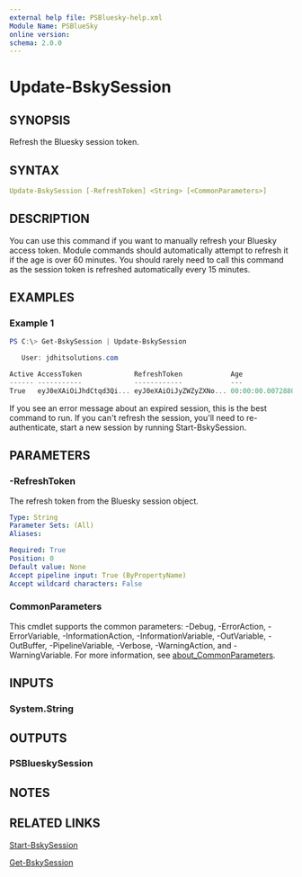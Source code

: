 ```yaml
---
external help file: PSBluesky-help.xml
Module Name: PSBlueSky
online version:
schema: 2.0.0
---
```


# Update-BskySession

## SYNOPSIS

Refresh the Bluesky session token.

## SYNTAX

```yaml
Update-BskySession [-RefreshToken] <String> [<CommonParameters>]
```

## DESCRIPTION

You can use this command if you want to manually refresh your Bluesky access token. Module commands should automatically attempt to refresh it if the age is over 60 minutes. You should rarely need to call this command as the session token is refreshed automatically every 15 minutes.

## EXAMPLES

### Example 1

```powershell
PS C:\> Get-BskySession | Update-BskySession

   User: jdhitsolutions.com

Active AccessToken             RefreshToken            Age
------ -----------             ------------            ---
True   eyJ0eXAiOiJhdCtqd3Qi... eyJ0eXAiOiJyZWZyZXNo... 00:00:00.0072880
```

If you see an error message about an expired session, this is the best command to run. If you can't refresh the session, you'll need to re-authenticate, start a new session by running Start-BskySession.

## PARAMETERS

### -RefreshToken

The refresh token from the Bluesky session object.

```yaml
Type: String
Parameter Sets: (All)
Aliases:

Required: True
Position: 0
Default value: None
Accept pipeline input: True (ByPropertyName)
Accept wildcard characters: False
```

### CommonParameters

This cmdlet supports the common parameters: -Debug, -ErrorAction, -ErrorVariable, -InformationAction, -InformationVariable, -OutVariable, -OutBuffer, -PipelineVariable, -Verbose, -WarningAction, and -WarningVariable. For more information, see [about_CommonParameters](http://go.microsoft.com/fwlink/?LinkID=113216).

## INPUTS

### System.String

## OUTPUTS

### PSBlueskySession

## NOTES

## RELATED LINKS

[Start-BskySession](Start-BSkySession.md)

[Get-BskySession](Get-BskySession.md)
